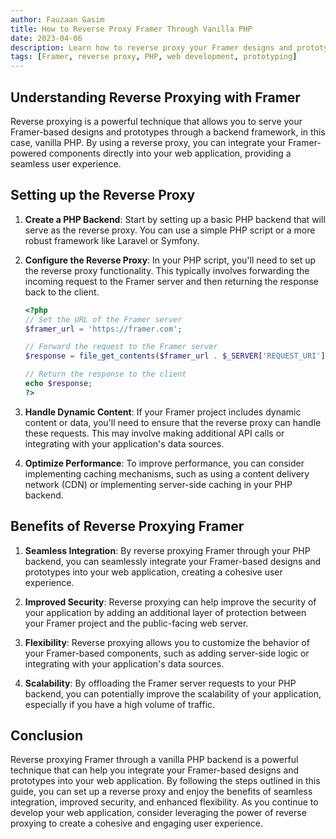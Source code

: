 ```yaml
---
author: Fauzaan Gasim
title: How to Reverse Proxy Framer Through Vanilla PHP
date: 2023-04-06
description: Learn how to reverse proxy your Framer designs and prototypes through a vanilla PHP backend, enabling you to seamlessly integrate your designs into your web application.
tags: [Framer, reverse proxy, PHP, web development, prototyping]
---
```


## Understanding Reverse Proxying with Framer

Reverse proxying is a powerful technique that allows you to serve your Framer-based designs and prototypes through a backend framework, in this case, vanilla PHP. By using a reverse proxy, you can integrate your Framer-powered components directly into your web application, providing a seamless user experience.

## Setting up the Reverse Proxy

1. **Create a PHP Backend**: Start by setting up a basic PHP backend that will serve as the reverse proxy. You can use a simple PHP script or a more robust framework like Laravel or Symfony.

2. **Configure the Reverse Proxy**: In your PHP script, you'll need to set up the reverse proxy functionality. This typically involves forwarding the incoming request to the Framer server and then returning the response back to the client.

   ```php
   <?php
   // Set the URL of the Framer server
   $framer_url = 'https://framer.com';

   // Forward the request to the Framer server
   $response = file_get_contents($framer_url . $_SERVER['REQUEST_URI']);

   // Return the response to the client
   echo $response;
   ?>
   ```

3. **Handle Dynamic Content**: If your Framer project includes dynamic content or data, you'll need to ensure that the reverse proxy can handle these requests. This may involve making additional API calls or integrating with your application's data sources.

4. **Optimize Performance**: To improve performance, you can consider implementing caching mechanisms, such as using a content delivery network (CDN) or implementing server-side caching in your PHP backend.

## Benefits of Reverse Proxying Framer

1. **Seamless Integration**: By reverse proxying Framer through your PHP backend, you can seamlessly integrate your Framer-based designs and prototypes into your web application, creating a cohesive user experience.

2. **Improved Security**: Reverse proxying can help improve the security of your application by adding an additional layer of protection between your Framer project and the public-facing web server.

3. **Flexibility**: Reverse proxying allows you to customize the behavior of your Framer-based components, such as adding server-side logic or integrating with your application's data sources.

4. **Scalability**: By offloading the Framer server requests to your PHP backend, you can potentially improve the scalability of your application, especially if you have a high volume of traffic.

## Conclusion

Reverse proxying Framer through a vanilla PHP backend is a powerful technique that can help you integrate your Framer-based designs and prototypes into your web application. By following the steps outlined in this guide, you can set up a reverse proxy and enjoy the benefits of seamless integration, improved security, and enhanced flexibility. As you continue to develop your web application, consider leveraging the power of reverse proxying to create a cohesive and engaging user experience.